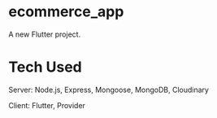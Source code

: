 # ecommerce_app

A new Flutter project.

# Tech Used
Server: Node.js, Express, Mongoose, MongoDB, Cloudinary

Client: Flutter, Provider
